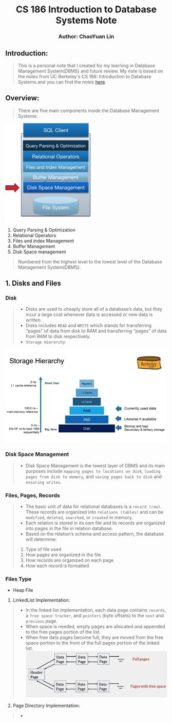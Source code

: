 # <div style="text-align: center;" markdown="1"> CS 186 Introduction to Database Systems Note
### <div style="text-align: center;" markdown="1"> Author: ChaoYuan Lin

## Introduction:
> This is a personal note that I created for my learning in Database Management System(DBMS) and future review. My note is based on the notes from UC Berkeley's CS 186: Introduction to Database Systems and you can find the notes [here](https://cs186berkeley.net/notes/).

## Overview:

> There are five main components inside the Database Management Systems:

![Database](management.png)
1. Query Parsing & Optimization
2. Relational Operators
3. Files and index Management
4. Buffer Management
5. Disk Space management

> Numbered from the highest level to the lowest level of the Database Management System(DBMS).

## 1. Disks and Files

### Disk
> - Disks are used to cheaply store all of a database’s data, but they incur a large cost whenever data is accessed or new data is written.
> - Disks includes `READ` and `WRITE` which stands for transferring “pages” of data from disk to RAM and transferring “pages” of data from RAM to disk respectively.
> - `Storage Hierarchy`:

![Storage_Hierarchy](hiearchy.png)

### Disk Space Management
> - Disk Space Management is the lowest layer of DBMS and its main purposes include `mapping pages to locations on disk`, `loading pages from disk to memory`, and `saving pages back to disk` and `ensuring writes`.

### Files, Pages, Records

> - The basic unit of data for relational databases is a `record (row)`. These records are organized into `relations (tables)` and can be `modified`, `deleted`, `searched`, or `created` in memory.
> - Each relation is stored in its own file and its records are organized into pages in the file in relation database.
> - Based on the relation’s schema and access pattern, the database will determine:
> 1. Type of file used
> 2. How pages are organized in the file
> 3. How records are organized on each page
> 4. How each record is formatted

### Files Type

- Heap File

1. LinkedList Implementation:
> - In the linked list implementation, each data page contains `records`, a `free space tracker`, and `pointers` (byte offsets) to the `next` and `previous` page.
> - When space is needed, empty pages are allocated and appended to the free pages portion of the list.
> - When free data pages become full, they are moved from the free space portion to the front of the full pages portion of the linked list.
![LinkedListFile](LinkedList.png)

2. Page Directory Implementation:
> - 





